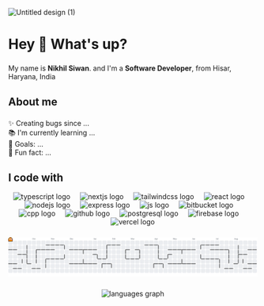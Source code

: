 ![Untitled design (1)](https://github.com/ThisisNikkk/ThisisNikkk/assets/113753784/77e6a39d-272e-4ddf-9b8c-0085d8b9cd2b)

<h1 align="left">Hey 👋 What's up?</h1>

###

<p align="left">My name is <b>Nikhil Siwan</b>. and I'm a <b>Software Developer</b>, from Hisar, Haryana, India</p>

###

<h2 align="left">About me</h2>

###

<p align="left">✨ Creating bugs since ...<br>📚 I'm currently learning ...<br>🎯 Goals: ...<br>🎲 Fun fact: ...</p>

###

<h2 align="left">I code with</h2>

<div align="center">
  <img src="https://skillicons.dev/icons?i=ts" height="60" alt="typescript logo"  />
  <img width="12" />
  <img src="https://skillicons.dev/icons?i=nextjs" height="60" alt="nextjs logo"  />
  <img width="12" />
  <img src="https://skillicons.dev/icons?i=tailwind" height="60" alt="tailwindcss logo"  />
  <img width="12" />
  <img src="https://skillicons.dev/icons?i=react" height="60" alt="react logo"  />
  <img width="12" />
  <img src="https://skillicons.dev/icons?i=nodejs" height="60" alt="nodejs logo"  />
  <img width="12" />
  <img src="https://skillicons.dev/icons?i=express" height="60" alt="express logo"  />
  <img width="12" />
  <img src="https://skillicons.dev/icons?i=js" height="60" alt="js logo"  />
  <img width="12" />
  <img src="https://skillicons.dev/icons?i=bitbucket" height="60" alt="bitbucket logo"  />
  <img width="12" />
  <img src="https://skillicons.dev/icons?i=cpp" height="60" alt="cpp logo"  />
  <img width="12" />
  <img src="https://skillicons.dev/icons?i=github" height="60" alt="github logo"  />
  <img width="12" />
  <img src="https://skillicons.dev/icons?i=postgresql" height="60" alt="postgresql logo"  />
  <img width="12" />
  <img src="https://skillicons.dev/icons?i=firebase" height="60" alt="firebase logo"  />
  <img width="12" />
  <img src="https://skillicons.dev/icons?i=vercel" height="60" alt="vercel logo"  />
</div>

###

<picture>
  <source media="(prefers-color-scheme: dark)" srcset="https://raw.githubusercontent.com/ThisisNikkk/ThisisNikkk/output/pacman-contribution-graph-dark.svg">
  <source media="(prefers-color-scheme: light)" srcset="https://raw.githubusercontent.com/ThisisNikkk/ThisisNikkk/output/pacman-contribution-graph.svg">
  <img alt="pacman contribution graph" src="https://raw.githubusercontent.com/ThisisNikkk/ThisisNikkk/output/pacman-contribution-graph.svg">
</picture>

###

###

<div align="center">
  <img src="https://github-readme-stats.vercel.app/api/top-langs?username=thisisnikkk&locale=en&hide_title=false&layout=compact&card_width=500&langs_count=5&theme=dark&hide_border=true" height="300" alt="languages graph"  />
</div>

###


